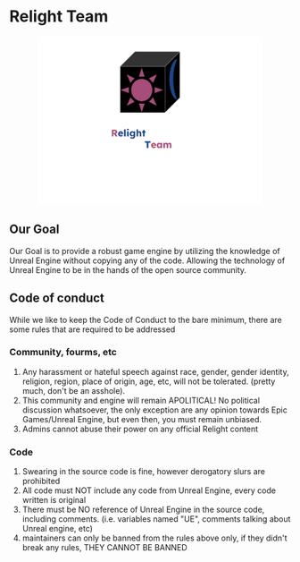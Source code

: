 # Relight Team

<p align="center">
  <img src="RT_LOGO.png" width="400" alt="Relight Team Logo">
</p>


## Our Goal

Our Goal is to provide a robust game engine by utilizing the knowledge of Unreal Engine without copying any of the code. Allowing the technology of Unreal Engine to be in the hands of the open source community.

## Code of conduct

While we like to keep the Code of Conduct to the bare minimum, there are some rules that are required to be addressed

### Community, fourms, etc

1. Any harassment or hateful speech against race, gender, gender identity, religion, region, place of origin, age, etc, will not be tolerated. (pretty much, don't be an asshole).
2. This community and engine will remain APOLITICAL! No political discussion whatsoever, the only exception are any opinion towards Epic Games/Unreal Engine, but even then, you must remain unbiased.
3. Admins cannot abuse their power on any official Relight content

### Code

1. Swearing in the source code is fine, however derogatory slurs are prohibited
2. All code must NOT include any code from Unreal Engine, every code written is original
3. There must be NO reference of Unreal Engine in the source code, including comments. (i.e. variables named "UE", comments talking about Unreal engine, etc)
4. maintainers can only be banned from the rules above only, if they didn't break any rules, THEY CANNOT BE BANNED
